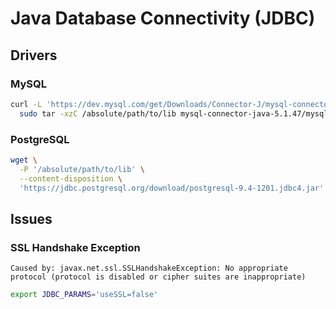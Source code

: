 # Java Database Connectivity (JDBC)

<!--
https://linkedin.com/learning/learning-jdbc/get-going-with-data-access-in-java
https://app.pluralsight.com/library/courses/java-core-libraries-jdbc/table-of-contents
-->

## Drivers

### MySQL

```sh
curl -L 'https://dev.mysql.com/get/Downloads/Connector-J/mysql-connector-java-5.1.47.tar.gz' | \
  sudo tar -xzC /absolute/path/to/lib mysql-connector-java-5.1.47/mysql-connector-java-5.1.47.jar --strip-components 1
```

### PostgreSQL

```sh
wget \
  -P '/absolute/path/to/lib' \
  --content-disposition \
  'https://jdbc.postgresql.org/download/postgresql-9.4-1201.jdbc4.jar'
```

## Issues

### SSL Handshake Exception

```log
Caused by: javax.net.ssl.SSLHandshakeException: No appropriate protocol (protocol is disabled or cipher suites are inappropriate)
```

```sh
export JDBC_PARAMS='useSSL=false'
```
